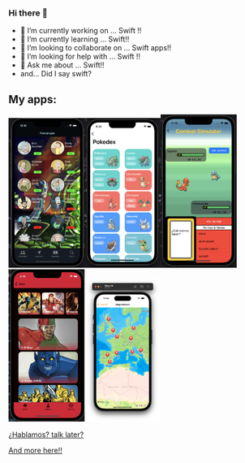 ### Hi there 👋

- 🔭 I’m currently working on ... Swift !!
- 🌱 I’m currently learning ... Swift!! 
- 👯 I’m looking to collaborate on ... Swift apps!!
- 🤔 I’m looking for help with ... Swift !!
- 💬 Ask me about ... Swift!!
- and... Did I say swift?

## My apps:

<img src="https://github.com/Pablomarke/GitImages/blob/main/rym/personajes.png" width="150" /><img src="https://github.com/Pablomarke/GitImages/blob/main/appPokemonLista.png" width="150" /><img src="https://github.com/Pablomarke/GitImages/blob/main/appPokemonCombat.png" width="150" /><img src="https://github.com/Pablomarke/GitImages/blob/main/Marvel/main.png" width="150" /><img src="https://github.com/Pablomarke/GitImages/blob/main/DragonBallAdvanced/Captura%20de%20pantalla%202023-10-29%20a%20las%2023.49.28.png" width="150" />

[¿Hablamos? talk later?](https://www.linkedin.com/in/developmarke/)

[And more here!!](https://github.com/Pablomarke?tab=repositories)
